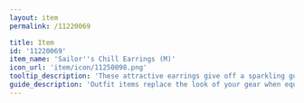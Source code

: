 ```yaml
---
layout: item
permalink: /11220069

title: Item
id: '11220069'
item_name: 'Sailor''s Chill Earrings (M)'
icon_url: 'item/icon/11250098.png'
tooltip_description: 'These attractive earrings give off a sparkling golden light.'
guide_description: 'Outfit items replace the look of your gear when equipped.'
---
```


